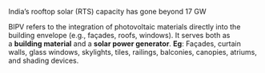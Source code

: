 India’s rooftop solar (RTS) capacity has gone beyond 17 GW

BIPV refers to the integration of photovoltaic materials directly into the building envelope (e.g., façades, roofs, windows). It serves both as a **building material** and a **solar power generator**. **Eg**: Façades, curtain walls, glass windows, skylights, tiles, railings, balconies, canopies, atriums, and shading devices.
